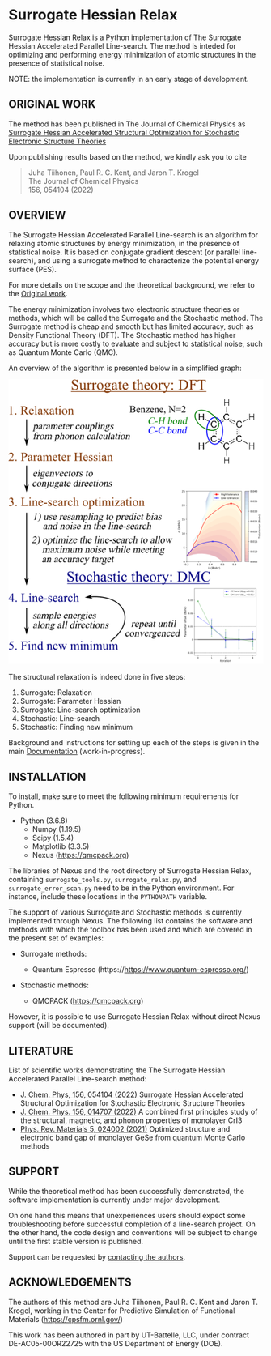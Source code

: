 # Surrogate Hessian Relax

Surrogate Hessian Relax is a Python implementation of The Surrogate Hessian
Accelerated Parallel Line-search. The method is inteded for optimizing and
performing energy minimization of atomic structures in the presence of
statistical noise.

NOTE: the implementation is currently in an early stage of development.


## ORIGINAL WORK

The method has been published in The Journal of Chemical Physics as 
[Surrogate Hessian Accelerated Structural Optimization for Stochastic Electronic Structure Theories](https://doi.org/10.1063/5.0079046)

Upon publishing results based on the method, we kindly ask you to cite

> Juha Tiihonen, Paul R. C. Kent, and Jaron T. Krogel \
The Journal of Chemical Physics \
156, 054104 (2022)


## OVERVIEW

The Surrogate Hessian Accelerated Parallel Line-search is an
algorithm for relaxing atomic structures by energy minimization, in the presence
of statistical noise. It is based on conjugate gradient descent (or parallel
line-search), and using a surrogate method to characterize the potential energy
surface (PES). 

For more details on the scope and the theoretical background, we refer to 
the [Original work](#original-work).

The energy minimization involves two electronic structure theories or methods, which will
be called the Surrogate and the Stochastic method. The Surrogate method is cheap and
smooth but has limited accuracy, such as Density Functional Theory (DFT). The
Stochastic method has higher accuracy but is more costly to evaluate and subject to
statistical noise, such as Quantum Monte Carlo (QMC).

An overview of the algorithm is presented below in a simplified graph:

![Overview](docs/overview.png)

The structural relaxation is indeed done in five steps:
1. Surrogate: Relaxation
1. Surrogate: Parameter Hessian
1. Surrogate: Line-search optimization
1. Stochastic: Line-search
1. Stochastic: Finding new minimum

Background and instructions for setting up each of the steps is given in the
main [Documentation](docs/) (work-in-progress).


## INSTALLATION

To install, make sure to meet the following minimum requirements for Python.

* Python (3.6.8)
  * Numpy (1.19.5)
  * Scipy (1.5.4)
  * Matplotlib (3.3.5)
  * Nexus (https://qmcpack.org)

The libraries of Nexus and the root directory of Surrogate Hessian Relax,
containing `surrogate_tools.py`, `surrogate_relax.py`, and
`surrogate_error_scan.py` need to be in the Python environment. 
For instance, include these locations in the `PYTHONPATH` variable.

The support of various Surrogate and Stochastic methods is currently implemented
through Nexus. The following list contains the software and methods with which the
toolbox has been used and which are covered in the present set of examples:

* Surrogate methods:
  * Quantum Espresso (https://https://www.quantum-espresso.org/)

* Stochastic methods:
  * QMCPACK (https://qmcpack.org)

However, it is possible to use Surrogate Hessian Relax without
direct Nexus support (will be documented).


## LITERATURE

List of scientific works demonstrating the The Surrogate Hessian Accelerated Parallel
Line-search method:
* [J. Chem. Phys, 156, 054104 (2022)](https://doi.org/10.1063/5.0079046) Surrogate Hessian Accelerated Structural Optimization for Stochastic Electronic Structure Theories
* [J. Chem. Phys. 156, 014707 (2022)](https://aip.scitation.org/doi/10.1063/5.0074848) A combined first principles study of the structural, magnetic, and phonon properties of monolayer CrI3
* [Phys. Rev. Materials 5, 024002 (2021)](https://journals.aps.org/prmaterials/abstract/10.1103/PhysRevMaterials.5.024002) Optimized structure and electronic band gap of monolayer GeSe from quantum Monte Carlo methods


## SUPPORT

While the theoretical method has been successfully demonstrated, the software
implementation is currently under major development.

On one hand this means that unexperiences users should expect some 
troubleshooting before successful completion of a line-search project. On the
other hand, the code design and conventions will be subject to change until 
the first stable version is published.

Support can be requested by [contacting the authors](mailto:juha.m.s.tiihonen@jyu.fi).


## ACKNOWLEDGEMENTS

The authors of this method are Juha Tiihonen, Paul R. C. Kent and Jaron T.
Krogel, working in the Center for Predictive Simulation of Functional Materials
(https://cpsfm.ornl.gov/)

This work has been authored in part by UT-Battelle, LLC, under contract
DE-AC05-00OR22725 with the US Department of Energy (DOE).
